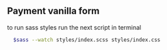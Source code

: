 ## Payment vanilla form 

to run sass styles run the next script in terminal

```bash
  $sass --watch styles/index.scss styles/index.css 
```

